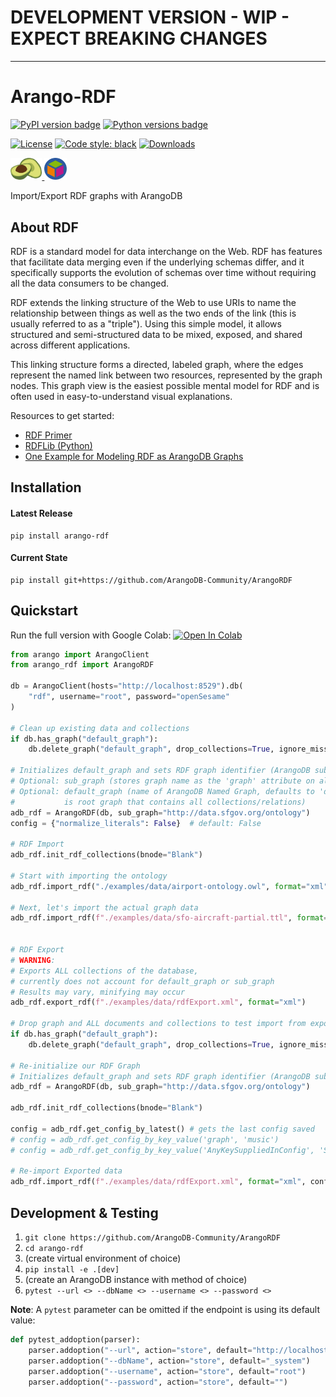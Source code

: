 # DEVELOPMENT VERSION - WIP - EXPECT BREAKING CHANGES
___

# Arango-RDF

[![PyPI version badge](https://img.shields.io/pypi/v/arango-rdf?color=3775A9&style=for-the-badge&logo=pypi&logoColor=FFD43B)](https://pypi.org/project/arango-rdf/)
[![Python versions badge](https://img.shields.io/pypi/pyversions/arango-rdf?color=3776AB&style=for-the-badge&logo=python&logoColor=FFD43B)](https://pypi.org/project/arango-rdf/)

[![License](https://img.shields.io/github/license/ArangoDB-Community/ArangoRDF?color=9E2165&style=for-the-badge)](https://github.com/ArangoDB-Community/ArangoRDF/blob/main/LICENSE)
[![Code style: black](https://img.shields.io/static/v1?style=for-the-badge&label=code%20style&message=black&color=black)](https://github.com/psf/black)
[![Downloads](https://img.shields.io/badge/dynamic/json?style=for-the-badge&color=282661&label=Downloads&query=total_downloads&url=https://api.pepy.tech/api/projects/arango-rdf)](https://pepy.tech/project/arango-rdf)

<a href="https://www.arangodb.com/" rel="arangodb.com"><img src="https://raw.githubusercontent.com/ArangoDB-Community/ArangoRDF/main/examples/assets/adb_logo.png" width=10%/>
<a href="https://www.w3.org/RDF/" rel="w3.org/RDF"><img src="https://raw.githubusercontent.com/ArangoDB-Community/ArangoRDF/main/examples/assets/rdf_logo.png" width=7% /></a>

Import/Export RDF graphs with ArangoDB

## About RDF

RDF is a standard model for data interchange on the Web. RDF has features that facilitate data merging even if the underlying schemas differ, and it specifically supports the evolution of schemas over time without requiring all the data consumers to be changed.

RDF extends the linking structure of the Web to use URIs to name the relationship between things as well as the two ends of the link (this is usually referred to as a "triple"). Using this simple model, it allows structured and semi-structured data to be mixed, exposed, and shared across different applications.

This linking structure forms a directed, labeled graph, where the edges represent the named link between two resources, represented by the graph nodes. This graph view is the easiest possible mental model for RDF and is often used in easy-to-understand visual explanations.

Resources to get started:
* [RDF Primer](https://www.w3.org/TR/rdf11-concepts/)
* [RDFLib (Python)](https://pypi.org/project/rdflib/)
* [One Example for Modeling RDF as ArangoDB Graphs](https://www.arangodb.com/docs/stable/data-modeling-graphs-from-rdf.html)
## Installation

#### Latest Release
```
pip install arango-rdf
```
#### Current State
```
pip install git+https://github.com/ArangoDB-Community/ArangoRDF
```

##  Quickstart
Run the full version with Google Colab: <a href="https://colab.research.google.com/github/ArangoDB-Community/ArangoRDF/blob/main/examples/ArangoRDF.ipynb" target="_parent"><img src="https://colab.research.google.com/assets/colab-badge.svg" alt="Open In Colab"/></a>

```py
from arango import ArangoClient
from arango_rdf import ArangoRDF

db = ArangoClient(hosts="http://localhost:8529").db(
    "rdf", username="root", password="openSesame"
)

# Clean up existing data and collections
if db.has_graph("default_graph"):
    db.delete_graph("default_graph", drop_collections=True, ignore_missing=True)

# Initializes default_graph and sets RDF graph identifier (ArangoDB sub_graph)
# Optional: sub_graph (stores graph name as the 'graph' attribute on all edges in Statement collection)
# Optional: default_graph (name of ArangoDB Named Graph, defaults to 'default_graph',
#           is root graph that contains all collections/relations)
adb_rdf = ArangoRDF(db, sub_graph="http://data.sfgov.org/ontology") 
config = {"normalize_literals": False}  # default: False

# RDF Import
adb_rdf.init_rdf_collections(bnode="Blank")

# Start with importing the ontology
adb_rdf.import_rdf("./examples/data/airport-ontology.owl", format="xml", config=config, save_config=True)

# Next, let's import the actual graph data
adb_rdf.import_rdf(f"./examples/data/sfo-aircraft-partial.ttl", format="ttl", config=config, save_config=True)


# RDF Export
# WARNING:
# Exports ALL collections of the database,
# currently does not account for default_graph or sub_graph
# Results may vary, minifying may occur
adb_rdf.export_rdf(f"./examples/data/rdfExport.xml", format="xml")

# Drop graph and ALL documents and collections to test import from exported data
if db.has_graph("default_graph"):
    db.delete_graph("default_graph", drop_collections=True, ignore_missing=True)

# Re-initialize our RDF Graph
# Initializes default_graph and sets RDF graph identifier (ArangoDB sub_graph)
adb_rdf = ArangoRDF(db, sub_graph="http://data.sfgov.org/ontology")

adb_rdf.init_rdf_collections(bnode="Blank")

config = adb_rdf.get_config_by_latest() # gets the last config saved
# config = adb_rdf.get_config_by_key_value('graph', 'music')
# config = adb_rdf.get_config_by_key_value('AnyKeySuppliedInConfig', 'SomeValue')

# Re-import Exported data
adb_rdf.import_rdf(f"./examples/data/rdfExport.xml", format="xml", config=config)

```

##  Development & Testing

1. `git clone https://github.com/ArangoDB-Community/ArangoRDF`
2. `cd arango-rdf`
3. (create virtual environment of choice)
4. `pip install -e .[dev]`
5. (create an ArangoDB instance with method of choice)
6. `pytest --url <> --dbName <> --username <> --password <>`

**Note**: A `pytest` parameter can be omitted if the endpoint is using its default value:
```python
def pytest_addoption(parser):
    parser.addoption("--url", action="store", default="http://localhost:8529")
    parser.addoption("--dbName", action="store", default="_system")
    parser.addoption("--username", action="store", default="root")
    parser.addoption("--password", action="store", default="")
```

